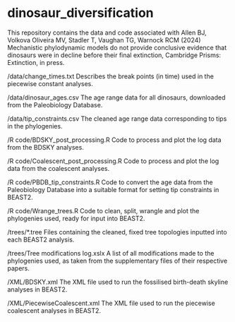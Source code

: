 # dinosaur_diversification
This repository contains the data and code associated with Allen BJ, Volkova Oliveira MV, Stadler T, Vaughan TG, Warnock RCM (2024) Mechanistic phylodynamic models do not provide conclusive evidence that dinosaurs were in decline before their final extinction, Cambridge Prisms: Extinction, in press.

/data/change_times.txt
Describes the break points (in time) used in the piecewise constant analyses.

/data/dinosaur_ages.csv
The age range data for all dinosaurs, downloaded from the Paleobiology Database.

/data/tip_constraints.csv
The cleaned age range data corresponding to tips in the phylogenies.

/R code/BDSKY_post_processing.R
Code to process and plot the log data from the BDSKY analyses.

/R code/Coalescent_post_processing.R
Code to process and plot the log data from the coalescent analyses.

/R code/PBDB_tip_constraints.R
Code to convert the age data from the Paleobiology Database into a suitable format for setting tip constraints in BEAST2.

/R code/Wrange_trees.R
Code to clean, split, wrangle and plot the phylogenies used, ready for input into BEAST2.

/trees/*.tree
Files containing the cleaned, fixed tree topologies inputted into each BEAST2 analysis.

/trees/Tree modifications log.xslx
A list of all modifications made to the phylogenies used, as taken from the supplementary files of their respective papers.

/XML/BDSKY.xml
The XML file used to run the fossilised birth-death skyline analyses in BEAST2.

/XML/PiecewiseCoalescent.xml
The XML file used to run the piecewise coalescent analyses in BEAST2.

